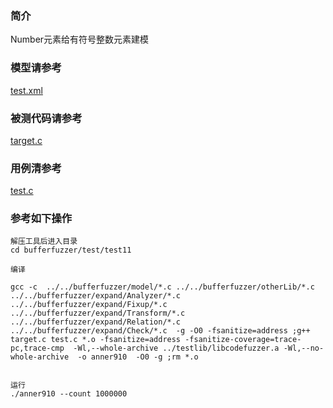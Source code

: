 ### 简介
Number元素给有符号整数元素建模

### 模型请参考  
[test.xml](../../../test/test11/test.xml)

### 被测代码请参考  

[target.c](../../../test/test11/target.c)


### 用例清参考  
[test.c](../../../test/test11/test.c)



### 参考如下操作

```
解压工具后进入目录
cd bufferfuzzer/test/test11

编译

gcc -c  ../../bufferfuzzer/model/*.c ../../bufferfuzzer/otherLib/*.c ../../bufferfuzzer/expand/Analyzer/*.c  ../../bufferfuzzer/expand/Fixup/*.c  ../../bufferfuzzer/expand/Transform/*.c ../../bufferfuzzer/expand/Relation/*.c  ../../bufferfuzzer/expand/Check/*.c  -g -O0 -fsanitize=address ;g++ target.c test.c *.o -fsanitize=address -fsanitize-coverage=trace-pc,trace-cmp  -Wl,--whole-archive ../testlib/libcodefuzzer.a -Wl,--no-whole-archive  -o anner910  -O0 -g ;rm *.o


运行
./anner910 --count 1000000
```
